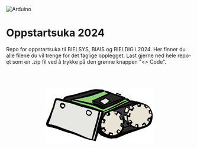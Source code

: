 ![Arduino](https://img.shields.io/static/v1?style=flat&message=Arduino&color=373e47&logo=Arduino&logoColor=00979C&label=)

# Oppstartsuka 2024
Repo for oppstartsuka til BIELSYS, BIAIS og BIELDIG i 2024. Her finner du alle filene du vil trenge for det faglige opplegget. Last gjerne ned hele repo-et som en .zip fil ved å trykke på den grønne knappen "<> Code".

<br>
<br>
<p align="center">
  <img height="150" src="car.png" />
</p>
